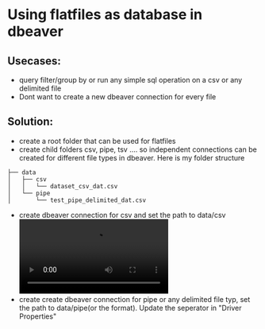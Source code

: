 # Using flatfiles as database in dbeaver

## Usecases:
- query filter/group by or run any simple sql operation on a csv or any delimited file
- Dont want to create a new dbeaver connection for every file

## Solution:
- create a root folder that can be used for flatfiles
- create child folders csv, pipe, tsv .... so independent connections can be created for different file types in dbeaver. Here is my folder structure
```
├── data
│   ├── csv
│   │   └── dataset_csv_dat.csv
│   └── pipe
│       └── test_pipe_delimited_dat.csv
```
- create dbeaver connection for csv and set the path to data/csv
![](assets/create_csv_connection.mov)
- create create dbeaver connection for pipe or any delimited file typ, set the path to data/pipe(or the format). Update the seperator in "Driver Properties"